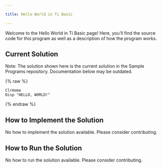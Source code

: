 ```yaml
---

title: Hello World in Ti Basic

---
```


Welcome to the Hello World in Ti Basic page! Here, you'll find the source code for this program as well as a description of how the program works.

## Current Solution

Note: The solution shown here is the current solution in the Sample Programs repository. Documentation below may be outdated.

{% raw %}

```Ti Basic
ClrHome
Disp "HELLO, WORLD!"

```

{% endraw %}

## How to Implement the Solution

No how to implement the solution available. Please consider contributing.

## How to Run the Solution

No how to run the solution available. Please consider contributing.